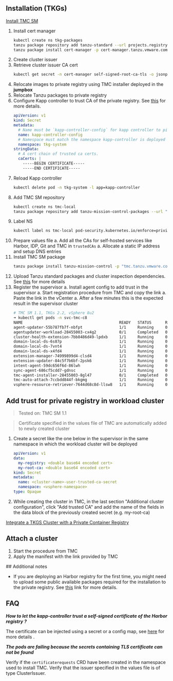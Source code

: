 ## Installation (TKGs)

[Install TMC SM](https://docs.vmware.com/en/VMware-Tanzu-Mission-Control/1.1/tanzumc-sm-install/install-tmc-sm.html)

1. Install cert manager
    ```bash
    kubectl create ns tkg-packages
    tanzu package repository add tanzu-standard --url projects.registry.vmware.com/tkg/packages/standard/repo:v2.2.0 --namespace tkg-packages
    tanzu package install cert-manager -p cert-manager.tanzu.vmware.com -n tkg-packages -v 1.10.2+vmware.1-tkg.1
    ```
1. Create cluster issuer
1. Retrieve cluster issuer CA cert
    ```bash
    kubectl get secret -n cert-manager self-signed-root-ca-tls -o jsonpath='{.data.tls\.crt}' | base64 -d
    ```
1. Relocate images to private registry using TMC installer deployed in the **jumpbox**
1. Relocate Tanzu packages to private registry
1. Configure Kapp controller to trust CA of the private registry. See [this](https://carvel.dev/kapp-controller/docs/v0.45.0/controller-config/) for more details.
    ```yaml
    apiVersion: v1
    kind: Secret
    metadata:
      # Name must be `kapp-controller-config` for kapp controller to pick it up
      name: kapp-controller-config
      # Namespace must match the namespace kapp-controller is deployed to
      namespace: tkg-system
    stringData:
      # A cert chain of trusted ca certs.
      caCerts: |
        -----BEGIN CERTIFICATE-----
        -----END CERTIFICATE-----
    ```
1. Reload Kapp controller
    ```bash
    kubectl delete pod -n tkg-system -l app=kapp-controller
    ```
1. Add TMC SM repository
    ```bash
    kubectl create ns tmc-local
    tanzu package repository add tanzu-mission-control-packages --url "harbor.h2o-2-22574.h2o.vmware.com/tmc-sm/package-repository:1.1.0" --namespace tmc-local
    ```
1. Label NS
    ```bash
    kubectl label ns tmc-local pod-security.kubernetes.io/enforce=privileged
    ```
1. Prepare values file
  a. Add all the CAs for self-hosted services like Harbor, IDP, Git and TMC in `trustedCAs`
  a. Allocate a static IP address and setup DNS entries
1. Install TMC SM package
    ```bash
    tanzu package install tanzu-mission-control -p "tmc.tanzu.vmware.com" --version 1.1.0 --values-file tmc-sm-v1.1.0-values.yaml --namespace tmc-local
    ```
1. Upload Tanzu standard packages and cluster inspection dependencies. See [this](https://docs.vmware.com/en/VMware-Tanzu-Mission-Control/1.1/tanzumc-sm-install/tanzu-conf-images.html) for more details
1. Register the supervisor
  a. Install agent config to add trust in the supervisor
  a. Start registration procedure from TMC and copy the link
  a. Paste the link in the vCenter
  a. After a few minutes this is the expected result in the supervisor cluster
    ```bash
    # TMC SM 1.1, TKGs 2.2, vSphere 8u2
    ➜ kubectl get pods -n svc-tmc-c8                         
    NAME                                          READY   STATUS      RESTARTS   AGE
    agent-updater-55b787fb7f-nbfpt                1/1     Running     0          3m48s
    agentupdater-workload-28455003-cx4g2          0/1     Completed   0          13s
    cluster-health-extension-7bb8486d49-lpdxb     1/1     Running     0          2m37s
    domain-local-ds-6s87p                         1/1     Running     0          5m10s
    domain-local-ds-7vnt4                         1/1     Running     0          5m10s
    domain-local-ds-x4fd4                         1/1     Running     0          5m10s
    extension-manager-74999899d4-clsd4            1/1     Running     0          3m49s
    extension-updater-84c5f7b6bf-2psk6            1/1     Running     0          3m52s
    intent-agent-59dc656f6d-86lwh                 1/1     Running     0          2m29s
    sync-agent-686cf5cdd7-gdnsc                   1/1     Running     0          2m32s
    tmc-agent-installer-28455003-8gl47            0/1     Completed   0          13s
    tmc-auto-attach-7ccbdd844f-bkgmg              1/1     Running     0          2m30s
    vsphere-resource-retriever-7644d68c8d-llsw8   1/1     Running     0          2m26s
    ```

## Add trust for private registry in workload cluster

> Tested on: TMC SM 1.1

> Certificate specified in the values file of TMC are automatically added to newly created cluster

1. Create a secret like the one below in the supervisor in the same namespace in which the workload cluster will be deployed
    ```yaml
    apiVersion: v1
    data:
      my-registry: <double base64 encoded cert>
      my-root-ca: <double base64 encoded cert>
    kind: Secret
    metadata:
      name: <cluster-name>-user-trusted-ca-secret
      namespace: <vsphere-namespace>
    type: Opaque
    ```
1. While creating the cluster in TMC, in the last section "Additional cluster configuration", click "Add trusted CA" and add the name of the fields in the data block of the previously created secret (e.g. my-root-ca)

[Integrate a TKGS Cluster with a Private Container Registry](https://docs.vmware.com/en/VMware-vSphere/8.0/vsphere-with-tanzu-tkg/GUID-EC2C9619-2898-4574-8EF4-EA66CFCD52B9.html?hWord=N4IghgNiBc4CZwJYBdEHsB2kAqAnArgM7ICmcAwgIKEgC+QA#v1beta1-api-example-3)

## Attach a cluster

1. Start the procedure from TMC
1. Apply the manifest with the link provided by TMC

## Additional notes

- If you are deploying an Harbor registry for the first time, you might need to upload some public available packages required for the installation to the private registry. See [this](https://docs.vmware.com/en/VMware-vSphere/8.0/vsphere-with-tanzu-tkg/GUID-35EB7EB7-7B4F-4C01-A4C5-551D8C0D4409.html) link for more details.

## FAQ

**<i> How to let the kapp-controller trust a self-signed certificate of the Harbor registry ?</i>**

The certificate can be injected using a secret or a config map, see [here](https://carvel.dev/kapp-controller/docs/latest/controller-config/) for more details .

**<i> The pods are failing because the secrets containing TLS certificate can not be found</i>**

Verify if the `certificaterequests` CRD have been created in the namespace used to install TMC. Verify that the issuer specified in the values file is of type ClusterIssuer.
